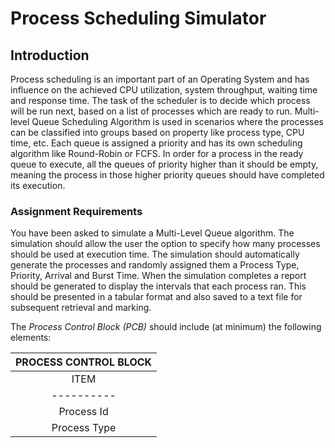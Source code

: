 # Process Scheduling Simulator

## Introduction

Process scheduling is an important part of an Operating System and has influence on the achieved CPU utilization, system throughput, waiting time and response time. The task of the scheduler is to decide which process will be run next, based on a list of processes which are ready to run. Multi-level Queue Scheduling Algorithm is used in scenarios where the processes can be classified into groups based on property like process type, CPU time, etc. Each queue is assigned a priority and has its own scheduling algorithm like Round-Robin or FCFS. In order for a process in the ready queue to execute, all the queues of priority higher than it should be empty, meaning
the process in those higher priority queues should have completed its execution.

### Assignment Requirements

You have been asked to simulate a Multi-Level Queue algorithm. The simulation should allow the user the option to specify how many processes should be used at execution time. The simulation should automatically generate the processes and randomly assigned them a Process Type, Priority, Arrival and Burst Time. When the simulation completes a report should be generated to display the intervals that each process ran. This should be presented in a tabular format and also saved to a text file for subsequent retrieval and marking.

The <i>Process Control Block (PCB)</i> should include (at minimum) the following elements:

|PROCESS CONTROL BLOCK                                                                             |
|:------------------------------------------------------------------------------------------------:|
| ITEM     | DESCRIPTION                      | GENERATED                                          |
|----------|:--------------------------------:|:--------------------------------------------------:|
|Process Id| Unique identifier for process    | a <i>unique</i> randomized integer between 0 and 20|
|Process Type| Type of Porcess:* 1 System     |  a randomized selection from options     |
